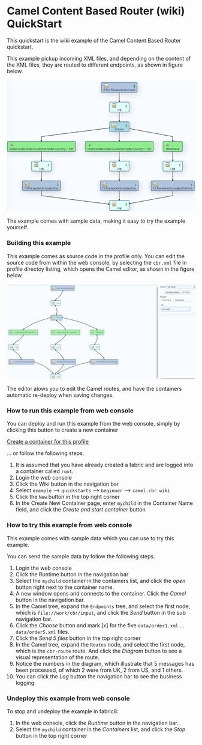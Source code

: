 # Camel Content Based Router (wiki) QuickStart

This quickstart is the wiki example of the Camel Content Based Router quickstart.

This example pickup incoming XML files, and depending on the content of the XML files, they are routed to different endpoints, as shown in figure below.

![Camel CBR diagram](https://raw.githubusercontent.com/fabric8io/fabric8/master/docs/images/camel-cbr-diagram.jpg)

The example comes with sample data, making it easy to try the example yourself.

### Building this example

This example comes as source code in the profile only. You can edit the source code from within the web console, by selecting the `cbr.xml` file in profile directoy listing, which opens the Camel editor, as shown in the figure below.

![Camel CBR editor](https://raw.githubusercontent.com/fabric8io/fabric8/master/docs/images/camel-cbr-editor.jpg)

The editor alows you to edit the Camel routes, and have the containers automatic re-deploy when saving changes.

### How to run this example from web console

You can deploy and run this example from the web console, simply by clicking this button to create a new container

<div fabric-containers="containers" profile="{{profileId}}">
    <a class="btn" href="#/fabric/containers/createContainer?profileIds={{profileId}}"><i class="icon-plus"></i> Create a container for this profile</a>
</div>

... or follow the following steps.

1. It is assumed that you have already created a fabric and are logged into a container called `root`.
1. Login the web console
1. Click the Wiki button in the navigation bar
1. Select `example` --> `quickstarts` --> `beginner` --> `camel.cbr.wiki`
1. Click the `New` button in the top right corner
1. In the Create New Container page, enter `mychild` in the Container Name field, and click the *Create and start container* button


### How to try this example from web console

This example comes with sample data which you can use to try this example.

You can send the sample data by follow the following steps.

1. Login the web console
1. Click the Runtime button in the navigation bar
1. Select the `mychild` container in the containers list, and click the *open* button right next to the container name.
1. A new window opens and connects to the container. Click the *Camel* button in the navigation bar.
1. In the Camel tree, expand the `Endpoints` tree, and select the first node, which is `file://work/cbr/input`, and click the *Send* button in the sub navigation bar.
1. Click the *Choose* button and mark [x] for the five `data/order1.xml` ... `data/order5.xml` files.
1. Click the *Send 5 files* button in the top right corner
1. In the Camel tree, expand the `Routes` node, and select the first node, which is the `cbr-route` route. And click the *Diagram* button to see a visual representation of the route.
1. Notice the numbers in the diagram, which illustrate that 5 messages has been processed, of which 2 were from UK, 2 from US, and 1 others. 
1. You can click the *Log* button the navigation bar to see the business logging.


### Undeploy this example from web console

To stop and undeploy the example in fabric8:

1. In the web console, click the *Runtime* button in the navigation bar.
1. Select the `mychild` container in the *Containers* list, and click the *Stop* button in the top right corner

